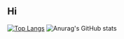 ## Hi 
[![Top Langs](https://github-readme-stats.vercel.app/api/top-langs/?username=love-cherry-roman)](https://github.com/anuraghazra/github-readme-stats)
![Anurag's GitHub stats](https://github-readme-stats.vercel.app/api?username=love-cherry-roman&show=reviews,discussions_started,discussions_answered,prs_merged,prs_merged_percentage)
